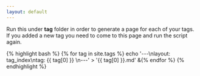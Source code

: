 ```yaml
---
layout: default
---
```


Run this under **tag** folder in order to generate a page for each of your tags. If you added a new tag you need to come to this page and run the script again.

{% highlight bash %}
{% for tag in site.tags %}
echo '---\nlayout: tag_index\ntag: {{ tag[0] }} \n---' > '{{ tag[0] }}.md' &{% endfor %}
{% endhighlight %}